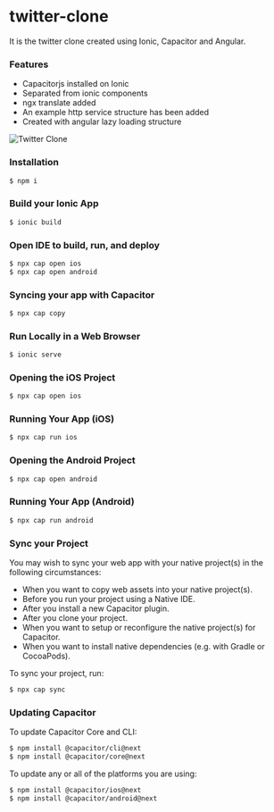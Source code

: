 # twitter-clone

It is the twitter clone created using Ionic, Capacitor and Angular.


### Features
- Capacitorjs installed on Ionic
- Separated from ionic components
- ngx translate added
- An example http service structure has been added
- Created with angular lazy loading structure


![Twitter Clone](https://i.ibb.co/g7KHTdj/twitter-basic-clone.png "Twitter Clone")


### Installation

```bash
$ npm i
```


### Build your Ionic App

```bash
$ ionic build
```


### Open IDE to build, run, and deploy

```bash
$ npx cap open ios
$ npx cap open android
```


### Syncing your app with Capacitor
```bash
$ npx cap copy
```


### Run Locally in a Web Browser
```bash
$ ionic serve
```


### Opening the iOS Project
```bash
$ npx cap open ios
```


### Running Your App (iOS)
```bash
$ npx cap run ios
```


### Opening the Android Project
```bash
$ npx cap open android
```


### Running Your App (Android)
```bash
$ npx cap run android
```


### Sync your Project
You may wish to sync your web app with your native project(s) in the following circumstances:

- When you want to copy web assets into your native project(s).
- Before you run your project using a Native IDE.
- After you install a new Capacitor plugin.
- After you clone your project.
- When you want to setup or reconfigure the native project(s) for Capacitor.
- When you want to install native dependencies (e.g. with Gradle or CocoaPods).

To sync your project, run:

```bash
$ npx cap sync
```

### Updating Capacitor
To update Capacitor Core and CLI:

```bash
$ npm install @capacitor/cli@next
$ npm install @capacitor/core@next
```

To update any or all of the platforms you are using:

```bash
$ npm install @capacitor/ios@next
$ npm install @capacitor/android@next
```
